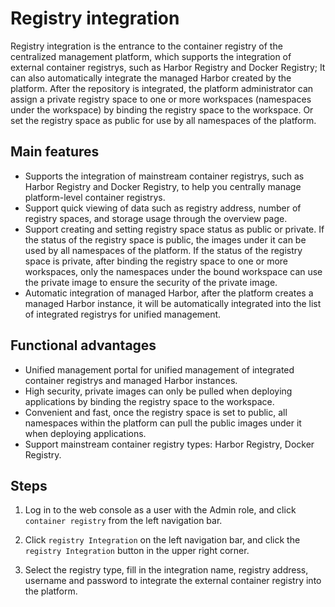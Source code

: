 # Registry integration

Registry integration is the entrance to the container registry of the centralized management platform, which supports the integration of external container registrys, such as Harbor Registry and Docker Registry;
It can also automatically integrate the managed Harbor created by the platform. After the repository is integrated, the platform administrator can assign a private registry space to one or more workspaces (namespaces under the workspace) by binding the registry space to the workspace.
Or set the registry space as public for use by all namespaces of the platform.

## Main features

- Supports the integration of mainstream container registrys, such as Harbor Registry and Docker Registry, to help you centrally manage platform-level container registrys.
- Support quick viewing of data such as registry address, number of registry spaces, and storage usage through the overview page.
- Support creating and setting registry space status as public or private. If the status of the registry space is public, the images under it can be used by all namespaces of the platform.
  If the status of the registry space is private, after binding the registry space to one or more workspaces, only the namespaces under the bound workspace can use the private image to ensure the security of the private image.
- Automatic integration of managed Harbor, after the platform creates a managed Harbor instance, it will be automatically integrated into the list of integrated registrys for unified management.

## Functional advantages

- Unified management portal for unified management of integrated container registrys and managed Harbor instances.
- High security, private images can only be pulled when deploying applications by binding the registry space to the workspace.
- Convenient and fast, once the registry space is set to public, all namespaces within the platform can pull the public images under it when deploying applications.
- Support mainstream container registry types: Harbor Registry, Docker Registry.

## Steps

1. Log in to the web console as a user with the Admin role, and click `container registry` from the left navigation bar.

    

1. Click `registry Integration` on the left navigation bar, and click the `registry Integration` button in the upper right corner.

1. Select the registry type, fill in the integration name, registry address, username and password to integrate the external container registry into the platform.
